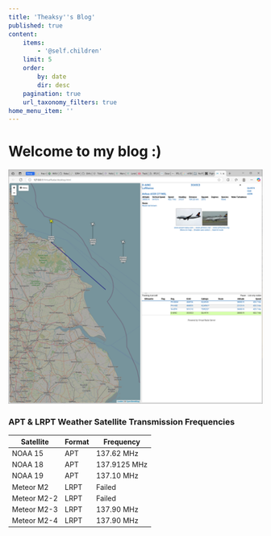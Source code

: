 ```yaml
---
title: 'Theaksy''s Blog'
published: true
content:
    items:
        - '@self.children'
    limit: 5
    order:
        by: date
        dir: desc
    pagination: true
    url_taxonomy_filters: true
home_menu_item: ''
---
```


# Welcome to my blog :)

![Map](Map.PNG "Map")

### APT & LRPT Weather Satellite Transmission Frequencies
|Satellite|Format|Frequency|
|---|---|---|
|NOAA 15|APT|137.62 MHz|
|NOAA 18|APT|137.9125 MHz|
|NOAA 19|APT|137.10 MHz|
|Meteor M2|LRPT|Failed|
|Meteor M2-2|LRPT|Failed|
|Meteor M2-3|LRPT|137.90 MHz|
|Meteor M2-4|LRPT|137.90 MHz|